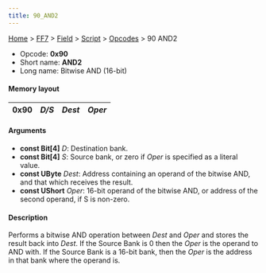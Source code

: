 ```yaml
---
title: 90_AND2
---
```


[Home](../../../../index.md) > [FF7](../../../../FF7.md) > [Field](../../../Field.md) > [Script](../../Script.md) > [Opcodes](../Opcodes.md) > 90 AND2

-   Opcode: **0x90**
-   Short name: **AND2**
-   Long name: Bitwise AND (16-bit)

#### Memory layout

| 0x90 | *D/S* | *Dest* | *Oper* |
|------|-------|--------|--------|

#### Arguments

-   **const Bit\[4\]** *D*: Destination bank.
-   **const Bit\[4\]** *S*: Source bank, or zero if *Oper* is specified as a literal value.
-   **const UByte** *Dest*: Address containing an operand of the bitwise AND, and that which receives the result.
-   **const UShort** *Oper*: 16-bit operand of the bitwise AND, or address of the second operand, if S is non-zero.

#### Description

Performs a bitwise AND operation between *Dest* and *Oper* and stores the result back into *Dest*. If the Source Bank is 0 then the *Oper* is the operand to AND with. If the Source Bank is a 16-bit bank, then the *Oper* is the address in that bank where the operand is.
